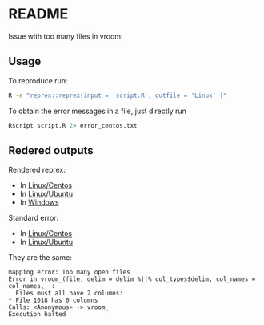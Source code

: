 

# README

Issue with too many files in vroom:

## Usage

To reproduce run:

```bash
R -e "reprex::reprex(input = 'script.R', outfile = 'Linux' )"
```

To obtain the error messages in a file, just directly run

```bash
Rscript script.R 2> error_centos.txt
```

## Redered outputs

Rendered reprex:

* In [Linux/Centos](centos_reprex.md)
* In [Linux/Ubuntu](ubuntu_reprex.md)
* In [Windows](windows_reprex.md)

Standard error:

* In [Linux/Centos](error_centos.txt)
* In [Linux/Ubuntu](error_ubuntu.txt)

They are the same:

```
mapping error: Too many open files
Error in vroom_(file, delim = delim %||% col_types$delim, col_names = col_names,  :
  Files must all have 2 columns:
* File 1018 has 0 columns
Calls: <Anonymous> -> vroom_
Execution halted
```

